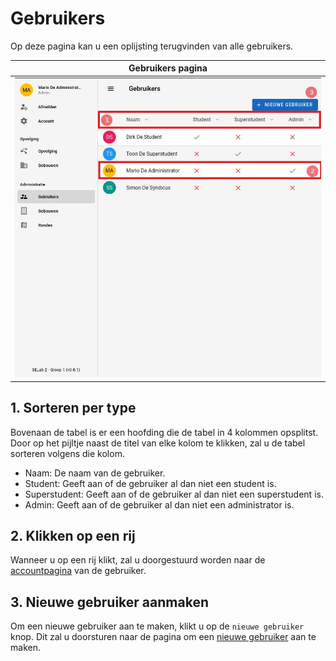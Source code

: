 # Gebruikers

Op deze pagina kan u een oplijsting terugvinden van alle gebruikers.

|                Gebruikers pagina                |
|:-----------------------------------------------:|
| ![](../../assets/administration/gebruikers.jpg) |

## 1. Sorteren per type
Bovenaan de tabel is er een hoofding die de tabel in 4 kolommen opsplitst.
Door op het pijltje naast de titel van elke kolom te klikken, zal u de tabel
sorteren volgens die kolom.

- Naam: De naam van de gebruiker.
- Student: Geeft aan of de gebruiker al dan niet een student is.
- Superstudent: Geeft aan of de gebruiker al dan niet een superstudent is.
- Admin: Geeft aan of de gebruiker al dan niet een administrator is.

## 2. Klikken op een rij
Wanneer u op een rij klikt, zal u doorgestuurd worden naar de [accountpagina](../account/account.md)
van de gebruiker.

## 3. Nieuwe gebruiker aanmaken
Om een nieuwe gebruiker aan te maken, klikt u op de `nieuwe gebruiker` knop. Dit zal u doorsturen
naar de pagina om een [nieuwe gebruiker](../create/create_gebruikers.md) aan te maken.
